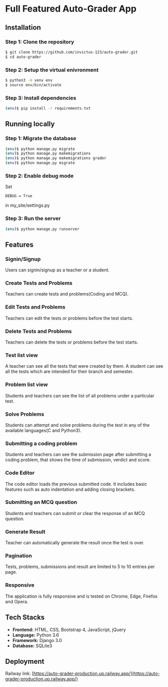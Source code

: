 # Full Featured Auto-Grader App

## Installation

### Step 1: Clone the repository
```bash
$ git clone https://github.com/invictus-123/auto-grader.git
$ cd auto-grader
```

### Step 2: Setup the virtual enivronment
```bash
$ python3 -m venv env
$ source env/bin/activate

```

### Step 3: Install dependencies
```bash
(env)$ pip install -r requirements.txt
```

## Running locally

### Step 1: Migrate the database
```bash
(env)$ python manage.py migrate
(env)$ python manage.py makemigrations
(env)$ python manage.py makemigrations grader
(env)$ python manage.py migrate
```

### Step 2: Enable debug mode
Set
```python:
DEBUG = True
```
in my_site/settings.py

### Step 3: Run the server
```bash
(env)$ python manage.py runserver
```

## Features

### Signin/Signup
Users can signin/signup as a teacher or a student.

### Create Tests and Problems
Teachers can create tests and problems(Coding and MCQ).

### Edit Tests and Problems
Teachers can edit the tests or problems before the test starts.

### Delete Tests and Problems
Teachers can delete the tests or problems before the test starts.

### Test list view
A teacher can see all the tests that were created by them.
A student can see all the tests which are intended for their branch and semester.

### Problem list view
Students and teachers can see the list of all problems under a particular test.

### Solve Problems
Students can attempt and solve problems during the test in any of the available languages(C and Python3).

### Submitting a coding problem
Students and teachers can see the submission page after submitting a coding problem, that shows the time of submission,
verdict and score.

### Code Editor
The code editor loads the previous submitted code. It includes basic features such as auto indentation and adding closing
brackets.

### Submitting an MCQ question
Students and teachers can submit or clear the response of an MCQ question.

### Generate Result
Teacher can automatically generate the result once the test is over.

### Pagination
Tests, problems, submissions and result are limited to 5 to 10 entries per page.

### Responsive
The application is fully responsive and is tested on Chrome, Edge, Firefox and Opera.

## Tech Stacks
* **Frontend:** HTML, CSS, Bootstrap 4, JavaScript, jQuery
* **Language:** Python 3.6
* **Framework:** Django 3.0
* **Database:** SQLite3

## Deployment
Railway link: [https://auto-grader-production.up.railway.app/](https://auto-grader-production.up.railway.app/)
